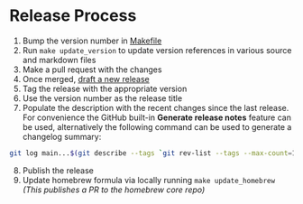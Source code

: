 # Release Process

1. Bump the version number in [Makefile](../Makefile)
2. Run `make update_version` to update version references in various source and markdown files
3. Make a pull request with the changes
4. Once merged, [draft a new release](https://github.com/bloomberg/xcdiff/releases/new)
5. Tag the release with the appropriate version
6. Use the version number as the release title
7. Populate the description with the recent changes since the last release. For convenience the GitHub built-in **Generate release notes** feature can be used, alternatively the following command can be used to generate a changelog summary:

```bash
git log main...$(git describe --tags `git rev-list --tags --max-count=1`) --pretty=format:'- %s'
```
8. Publish the release
9. Update homebrew formula via locally running `make update_homebrew` _(This publishes a PR to the homebrew core repo)_

